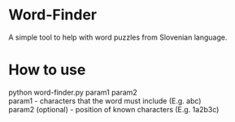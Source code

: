 # Word-Finder
A simple tool to help with word puzzles from Slovenian language.

# How to use
python word-finder.py param1 param2\
param1 - characters that the word must include (E.g. abc)\
param2 (optional) - position of known characters (E.g. 1a2b3c)